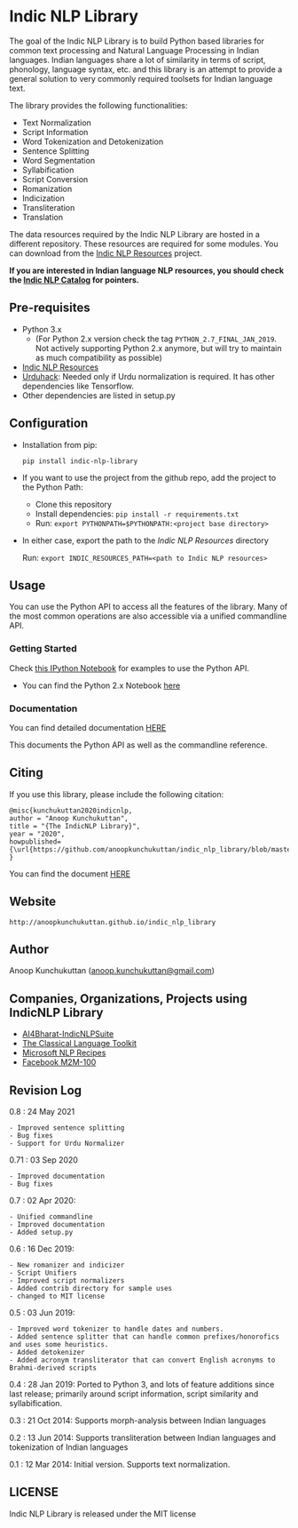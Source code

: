 # Indic NLP Library

The goal of the Indic NLP Library is to build Python based libraries for common text processing and Natural Language Processing in Indian languages. Indian languages share a lot of similarity in terms of script, phonology, language syntax, etc. and this library is an attempt to provide a general solution to very commonly required toolsets for Indian language text.

The library provides the following functionalities:

- Text Normalization
- Script Information
- Word Tokenization and Detokenization
- Sentence Splitting 
- Word Segmentation
- Syllabification
- Script Conversion
- Romanization
- Indicization
- Transliteration
- Translation

The data resources required by the Indic NLP Library are hosted in a different repository. These resources are required for some modules. You can download from the [Indic NLP Resources](https://github.com/anoopkunchukuttan/indic_nlp_resources) project. 

**If you are interested in Indian language NLP resources, you should check the [Indic NLP Catalog](https://github.com/indicnlpweb/indicnlp_catalog) for pointers.**

## Pre-requisites

- Python 3.x 
   - (For Python 2.x version check the tag `PYTHON_2.7_FINAL_JAN_2019`. Not actively supporting Python 2.x anymore, but will try to maintain as much compatibility as possible)
- [Indic NLP Resources](https://github.com/anoopkunchukuttan/indic_nlp_resources)
- [Urduhack](https://github.com/urduhack/urduhack): Needed only if Urdu normalization is required. It has other dependencies like Tensorflow.
- Other dependencies are listed in setup.py


## Configuration

- Installation from pip:

    `pip install indic-nlp-library`

- If you want to use the project from the github repo, add the project to the Python Path: 

    - Clone this repository
    - Install dependencies: `pip install -r requirements.txt`
    - Run: `export PYTHONPATH=$PYTHONPATH:<project base directory>`

- In either case, export the path to the _Indic NLP Resources_ directory

    Run: `export INDIC_RESOURCES_PATH=<path to Indic NLP resources>` 

## Usage 

You can use the Python API to access all the features of the library. Many of the most common operations are also accessible via a unified commandline API. 

### Getting Started

Check [this IPython Notebook](http://nbviewer.ipython.org/url/anoopkunchukuttan.github.io/indic_nlp_library/doc/indic_nlp_examples.ipynb) for examples to use the Python API.
  - You can find the Python 2.x Notebook [here](http://nbviewer.ipython.org/url/anoopkunchukuttan.github.io/indic_nlp_library/doc/indic_nlp_examples_2_7.ipynb) 

### Documentation

You can find detailed documentation  [HERE](https://indic-nlp-library.readthedocs.io/en/latest)

This documents the Python API as well as the commandline reference. 

## Citing

If you use this library, please include the following citation: 

```
@misc{kunchukuttan2020indicnlp,
author = "Anoop Kunchukuttan",
title = "{The IndicNLP Library}",
year = "2020",
howpublished={\url{https://github.com/anoopkunchukuttan/indic_nlp_library/blob/master/docs/indicnlp.pdf}}
}
```
You can find the document [HERE](docs/indicnlp.pdf)

## Website

`http://anoopkunchukuttan.github.io/indic_nlp_library`

## Author
Anoop Kunchukuttan ([anoop.kunchukuttan@gmail.com](anoop.kunchukuttan@gmail.com))

## Companies, Organizations, Projects using IndicNLP Library

- [AI4Bharat-IndicNLPSuite](https://indicnlp.ai4bharat.org)
- [The Classical Language Toolkit](http://cltk.org)
- [Microsoft NLP Recipes](https://github.com/microsoft/nlp-recipes)
- [Facebook M2M-100](https://github.com/pytorch/fairseq/tree/master/examples/m2m_100)

## Revision Log

0.8 : 24 May 2021 

    - Improved sentence splitting
    - Bug fixes
    - Support for Urdu Normalizer

0.71 : 03 Sep 2020 

    - Improved documentation
    - Bug fixes

0.7 : 02 Apr 2020:

    - Unified commandline 
    - Improved documentation
    - Added setup.py

0.6 : 16 Dec 2019:

    - New romanizer and indicizer
    - Script Unifiers
    - Improved script normalizers
    - Added contrib directory for sample uses
    - changed to MIT license 

0.5 : 03 Jun 2019: 

    - Improved word tokenizer to handle dates and numbers. 
    - Added sentence splitter that can handle common prefixes/honorofics and uses some heuristics.
    - Added detokenizer
    - Added acronym transliterator that can convert English acronyms to Brahmi-derived scripts

0.4 : 28 Jan 2019: Ported to Python 3, and lots of feature additions since last release; primarily around script information, script similarity and syllabification.

0.3 : 21 Oct 2014: Supports morph-analysis between Indian languages

0.2 : 13 Jun 2014: Supports transliteration between Indian languages and tokenization of Indian languages 

0.1 : 12 Mar 2014: Initial version. Supports text normalization.

## LICENSE

Indic NLP Library is released under the MIT license


